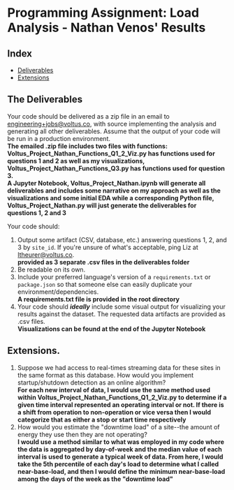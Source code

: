 # Programming Assignment: Load Analysis - Nathan Venos' Results

## Index

- [Deliverables](#deliverables)
- [Extensions](#extensions)

## The Deliverables
Your code should be delivered as a zip file in an email to <engineering+jobs@voltus.co>, with source implementing the analysis and generating all other deliverables. Assume that the output of your code will be run in a production environment.  
**The emailed .zip file includes two files with functions: Voltus_Project_Nathan_Functions_Q1_2_Viz.py has functions used for questions 1 and 2 as well as my visualizations, Voltus_Project_Nathan_Functions_Q3.py has functions used for question 3.  
A Jupyter Notebook, Voltus_Project_Nathan.ipynb will generate all deliverables and includes some narrative on my approach as well as the visualizations and some initial EDA while a corresponding Python file, Voltus_Project_Nathan.py will just generate the deliverables for questions 1, 2 and 3**

Your code should:
1. Output some artifact (CSV, database, etc.) answering questions 1, 2, and 3 by `site_id`. If you're unsure of what's acceptable, ping Liz at <ltheurer@voltus.co>.  
**provided as 3 separate .csv files in the deliverables folder**  
2. Be readable on its own.
3. Include your preferred language's version of a `requirements.txt` or `package.json` so that someone else can easily duplicate your environment/dependencies.  
**A requirements.txt file is provided in the root directory**  
4. Your code should ***ideally*** include some visual output for visualizing your results against the dataset.
The requested data artifacts are provided as .csv files.  
**Visualizations can be found at the end of the Jupyter Notebook**
  
## Extensions.

1. Suppose we had access to real-times streaming data for these sites in the same format as this database. How would you implement startup/shutdown detection as an online algorithm?  
**For each new interval of data, I would use the same method used within Voltus_Project_Nathan_Functions_Q1_2_Viz.py to determine if a given time interval represented an operating interval or not. If there is a shift from operation to non-operation or vice versa then I would categorize that as either a stop or start time respectively**
2. How would you estimate the "downtime load" of a site--the amount of energy they use then they are not operating?  
**I would use a method similar to what was employed in my code where the data is aggregated by day-of-week and the median value of each interval is used to generate a typical week of data. From here, I would take the 5th percentile of each day's load to determine what I called near-base-load, and then I would define the minimum near-base-load among the days of the week as the "downtime load"**
